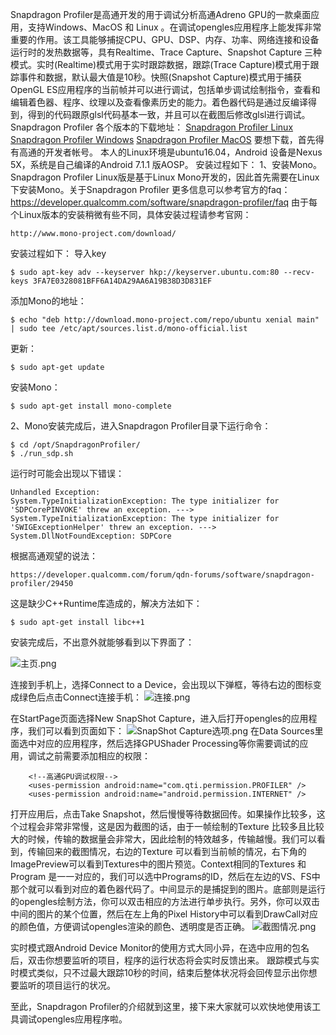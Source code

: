 Snapdragon Profiler是高通开发的用于调试分析高通Adreno GPU的一款桌面应用，支持Windows、MacOS 和 Linux 。在调试opengles应用程序上能发挥非常重要的作用。该工具能够捕捉CPU、GPU、DSP、内存、功率、网络连接和设备运行时的发热数据等，具有Realtime、Trace Capture、Snapshot Capture 三种模式。实时(Realtime)模式用于实时跟踪数据，跟踪(Trace Capture)模式用于跟踪事件和数据，默认最大值是10秒。快照(Snapshot Capture)模式用于捕获OpenGL ES应用程序的当前帧并可以进行调试，包括单步调试绘制指令，查看和编辑着色器、程序、纹理以及查看像素历史的能力。着色器代码是通过反编译得到，得到的代码跟原glsl代码基本一致，并且可以在截图后修改glsl进行调试。
Snapdragon Profiler 各个版本的下载地址：
[Snapdragon Profiler Linux](https://developer.qualcomm.com/download/sdprofiler/snapdragon-profiler-linux.tar.gz) 
[Snapdragon Profiler Windows](https://developer.qualcomm.com/download/sdprofiler/snapdragon-profiler.zip)
[Snapdragon Profiler MacOS](https://developer.qualcomm.com/download/sdprofiler/snapdragon-profiler-os-x.dmg)
要想下载，首先得有高通的开发者帐号。
本人的Linux环境是ubuntu16.04，Android 设备是Nexus 5X，系统是自己编译的Android 7.1.1 版AOSP。
安装过程如下：
1、安装Mono。Snapdragon Profiler Linux版是基于Linux Mono开发的，因此首先需要在Linux下安装Mono。关于Snapdragon Profiler 更多信息可以参考官方的faq：
https://developer.qualcomm.com/software/snapdragon-profiler/faq
由于每个Linux版本的安装稍微有些不同，具体安装过程请参考官网：
```
http://www.mono-project.com/download/
```
安装过程如下：
导入key
```
$ sudo apt-key adv --keyserver hkp://keyserver.ubuntu.com:80 --recv-keys 3FA7E0328081BFF6A14DA29AA6A19B38D3D831EF
```
添加Mono的地址：
```
$ echo "deb http://download.mono-project.com/repo/ubuntu xenial main" | sudo tee /etc/apt/sources.list.d/mono-official.list
```
更新：
```
$ sudo apt-get update
```
安装Mono：
```
$ sudo apt-get install mono-complete
```
2、Mono安装完成后，进入Snapdragon Profiler目录下运行命令：
```
$ cd /opt/SnapdragonProfiler/
$ ./run_sdp.sh
```
运行时可能会出现以下错误：
```
Unhandled Exception:
System.TypeInitializationException: The type initializer for 'SDPCorePINVOKE' threw an exception. ---> System.TypeInitializationException: The type initializer for 'SWIGExceptionHelper' threw an exception. ---> System.DllNotFoundException: SDPCore
```
根据高通观望的说法：
```
https://developer.qualcomm.com/forum/qdn-forums/software/snapdragon-profiler/29450
```
这是缺少C++Runtime库造成的，解决方法如下：
```
$ sudo apt-get install libc++1 
```
安装完成后，不出意外就能够看到以下界面了：

![主页.png](http://upload-images.jianshu.io/upload_images/2103804-15d48fefad0c5c82.png?imageMogr2/auto-orient/strip%7CimageView2/2/w/1240)

连接到手机上，选择Connect to a Device，会出现以下弹框，等待右边的图标变成绿色后点击Connect连接手机：
![连接.png](http://upload-images.jianshu.io/upload_images/2103804-7e3e6803abdca5a1.png?imageMogr2/auto-orient/strip%7CimageView2/2/w/1240)

在StartPage页面选择New SnapShot Capture，进入后打开opengles的应用程序，我们可以看到页面如下：
![SnapShot Capture选项.png](http://upload-images.jianshu.io/upload_images/2103804-35615e6d9139a3e1.png?imageMogr2/auto-orient/strip%7CimageView2/2/w/1240)
在Data Sources里面选中对应的应用程序，然后选择GPUShader Processing等你需要调试的应用，调试之前需要添加相应的权限：
```
    <!--高通GPU调试权限-->
    <uses-permission android:name="com.qti.permission.PROFILER" />
    <uses-permission android:name="android.permission.INTERNET" />
```
打开应用后，点击Take Snapshot，然后慢慢等待数据回传。如果操作比较多，这个过程会非常非常慢，这是因为截图的话，由于一帧绘制的Texture 比较多且比较大的时候，传输的数据量会非常大，因此绘制的特效越多，传输越慢。我们可以看到，传输回来的截图情况，右边的Texture 可以看到当前帧的情况，右下角的ImagePreview可以看到Textures中的图片预览。Context相同的Textures 和Program 是一一对应的，我们可以选中Programs的ID，然后在左边的VS、FS中那个就可以看到对应的着色器代码了。中间显示的是捕捉到的图片。底部则是运行的opengles绘制方法，你可以双击相应的方法进行单步执行。另外，你可以双击中间的图片的某个位置，然后在左上角的Pixel History中可以看到DrawCall对应的颜色值，方便调试opengles渲染的颜色、透明度是否正确。
![截图情况.png](http://upload-images.jianshu.io/upload_images/2103804-67fe17b6d2a69667.png?imageMogr2/auto-orient/strip%7CimageView2/2/w/1240)

实时模式跟Android Device Monitor的使用方式大同小异，在选中应用的包名后，双击你想要监听的项目，程序的运行状态将会实时反馈出来。
跟踪模式与实时模式类似，只不过最大跟踪10秒的时间，结束后整体状况将会回传显示出你想要监听的项目运行的状况。

至此，Snapdragon Profiler的介绍就到这里，接下来大家就可以欢快地使用该工具调试opengles应用程序啦。



